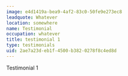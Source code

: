 ```yaml
---
image: e4d1419a-bea9-4af2-83c0-50fe9e273ec8
leadquote: Whatever
location: somewhere
name: Testimonial
occupation: whatever
title: testimonial 1
type: testimonials
uid: 2ae7a23d-eb1f-4500-b382-0278f8c4ed8d
---
```

Testimonial 1
